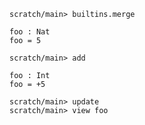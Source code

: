 ```ucm
scratch/main> builtins.merge
```

```unison
foo : Nat
foo = 5
```

```ucm
scratch/main> add
```

```unison
foo : Int
foo = +5
```

```ucm
scratch/main> update
scratch/main> view foo
```
